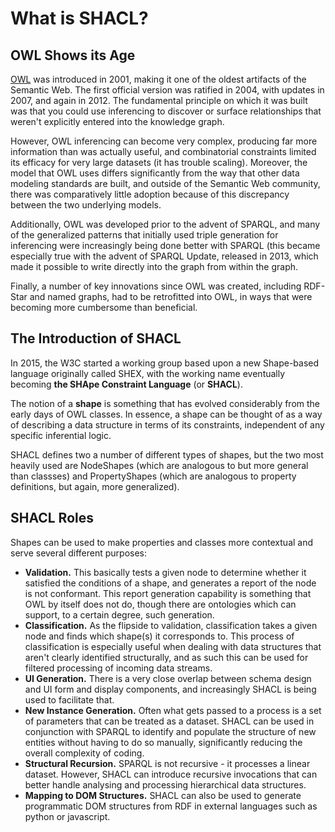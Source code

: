 # What is SHACL?

## OWL Shows its Age
[OWL](what-is-owl.md) was introduced in 2001, making it one of the oldest artifacts of the Semantic Web. The first official version was ratified in 2004, with updates in 2007, and again in 2012. The fundamental principle on which it was built was that you could use inferencing to discover or surface relationships that weren't explicitly entered into the knowledge graph.

However, OWL inferencing can become very complex, producing far more information than was actually useful, and combinatorial constraints limited its efficacy for very large datasets (it has trouble scaling). Moreover, the model that OWL uses differs significantly from the way that other data modeling standards are built, and outside of the Semantic Web community, there was comparatively little adoption because of this discrepancy between the two underlying models.

Additionally, OWL was developed prior to the advent of SPARQL, and many of the generalized patterns that initially used triple generation for inferencing were increasingly being done better with SPARQL (this became especially true with the advent of SPARQL Update, released in 2013, which made it possible to write directly into the graph from within the graph. 

Finally, a number of key innovations since OWL was created, including RDF-Star and named graphs, had to be retrofitted into OWL, in ways that were becoming more cumbersome than beneficial.

## The Introduction of SHACL

In 2015, the W3C started a working group based upon a new Shape-based language originally called SHEX, with the working name eventually becoming __the SHApe Constraint Language__ (or __SHACL__).

The notion of a __shape__ is something that has evolved considerably from the early days of OWL classes. In essence, a shape can be thought of as a way of describing a data structure in terms of its constraints, independent of any specific inferential logic.

SHACL defines two a number of different types of shapes, but the two most heavily used are NodeShapes (which are analogous to but more general than classses) and PropertyShapes (which are analogous to property definitions, but again, more generalized). 

## SHACL Roles

Shapes can be used to make properties and classes more contextual and serve several different purposes:

* __Validation.__ This basically tests a given node to determine whether it satisfied the conditions of a shape, and generates a report of the node is not conformant. This report generation capability is something that OWL by itself does not do, though there are ontologies which can support, to a certain degree, such generation.
* __Classification.__ As the flipside to validation, classification takes a given node and finds which shape(s) it corresponds to. This process of classification is especially useful when dealing with data structures that aren't clearly identified structurally, and as such this can be used for filtered processing of incoming data streams.
* __UI Generation.__ There is a very close overlap between schema design and UI form and display components, and increasingly SHACL is being used to facilitate that.
* __New Instance Generation.__ Often what gets passed to a process is a set of parameters that can be treated as a dataset. SHACL can be used in conjunction with SPARQL to identify and populate the structure of new entities without having to do so manually, significantly reducing the overall complexity of coding.
* __Structural Recursion.__ SPARQL is not recursive - it processes a linear dataset. However, SHACL can introduce recursive invocations that can better handle analysing and processing hierarchical data structures.
* __Mapping to DOM Structures.__ SHACL can also be used to generate programmatic DOM structures from RDF in external languages such as python or javascript.


